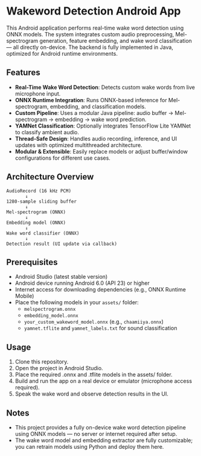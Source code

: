 # Wakeword Detection Android App

This Android application performs real-time wake word detection using ONNX models. The system integrates custom audio preprocessing, Mel-spectrogram generation, feature embedding, and wake word classification — all directly on-device. The backend is fully implemented in Java, optimized for Android runtime environments.

## Features

- **Real-Time Wake Word Detection**: Detects custom wake words from live microphone input.
- **ONNX Runtime Integration**: Runs ONNX-based inference for Mel-spectrogram, embedding, and classification models.
- **Custom Pipeline**: Uses a modular Java pipeline: audio buffer → Mel-spectrogram → embedding → wake word prediction.
- **YAMNet Classification**: Optionally integrates TensorFlow Lite YAMNet to classify ambient audio.
- **Thread-Safe Design**: Handles audio recording, inference, and UI updates with optimized multithreaded architecture.
- **Modular & Extensible**: Easily replace models or adjust buffer/window configurations for different use cases.

## Architecture Overview

```text
AudioRecord (16 kHz PCM)
       ↓
1280-sample sliding buffer
       ↓
Mel-spectrogram (ONNX)
       ↓
Embedding model (ONNX)
       ↓
Wake word classifier (ONNX)
       ↓
Detection result (UI update via callback)
```

## Prerequisites

- Android Studio (latest stable version)
- Android device running Android 6.0 (API 23) or higher
- Internet access for downloading dependencies (e.g., ONNX Runtime Mobile)
- Place the following models in your `assets/` folder:
  - `melspectrogram.onnx`
  - `embedding_model.onnx`
  - `your_custom_wakeword_model.onnx` (e.g., `chaamiiya.onnx`)
  - `yamnet.tflite` and `yamnet_labels.txt` for sound classification

## Usage
1.    Clone this repository.
2.    Open the project in Android Studio.
3.    Place the required .onnx and .tflite models in the assets/ folder.
4.    Build and run the app on a real device or emulator (microphone access required).
5.    Speak the wake word and observe detection results in the UI.

## Notes
-    This project provides a fully on-device wake word detection pipeline using ONNX models — no server or internet required after setup.
-    The wake word model and embedding extractor are fully customizable; you can retrain models using Python and deploy them here.
